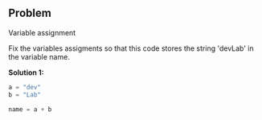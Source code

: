 ## Problem

Variable assignment

Fix the variables assigments so that this code stores the string 'devLab' in the variable name.

**Solution 1:**

```python
a = "dev"
b = "Lab"

name = a + b
```

